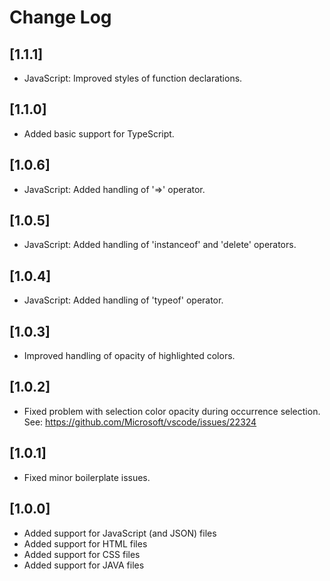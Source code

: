 # Change Log

## [1.1.1]
- JavaScript: Improved styles of function declarations.

## [1.1.0]
- Added basic support for TypeScript.

## [1.0.6]
- JavaScript: Added handling of '=>' operator.

## [1.0.5]
- JavaScript: Added handling of 'instanceof' and 'delete' operators.

## [1.0.4]
- JavaScript: Added handling of 'typeof' operator.

## [1.0.3]
- Improved handling of opacity of highlighted colors.

## [1.0.2]
- Fixed problem with selection color opacity during occurrence selection.
  See: https://github.com/Microsoft/vscode/issues/22324

## [1.0.1]
- Fixed minor boilerplate issues.

## [1.0.0]
- Added support for JavaScript (and JSON) files
- Added support for HTML files
- Added support for CSS files
- Added support for JAVA files